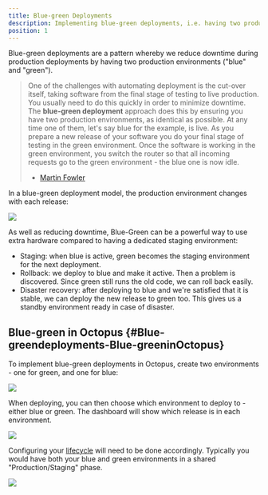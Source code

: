 ```yaml
---
title: Blue-green Deployments
description: Implementing blue-green deployments, i.e. having two production environments ("blue" and "green"), with Octopus.
position: 1
---
```


Blue-green deployments are a pattern whereby we reduce downtime during production deployments by having two production environments ("blue" and "green").

> One of the challenges with automating deployment is the cut-over itself, taking software from the final stage of testing to live production. You usually need to do this quickly in order to minimize downtime. The **blue-green deployment** approach does this by ensuring you have two production environments, as identical as possible. At any time one of them, let's say blue for the example, is live. As you prepare a new release of your software you do your final stage of testing in the green environment. Once the software is working in the green environment, you switch the router so that all incoming requests go to the green environment - the blue one is now idle.
>
> - [Martin Fowler](http://martinfowler.com/bliki/BlueGreenDeployment.html)

In a blue-green deployment model, the production environment changes with each release:

![](images/3278250.png)

As well as reducing downtime, Blue-Green can be a powerful way to use extra hardware compared to having a dedicated staging environment:

- Staging: when blue is active, green becomes the staging environment for the next deployment.
- Rollback: we deploy to blue and make it active. Then a problem is discovered. Since green still runs the old code, we can roll back easily.
- Disaster recovery: after deploying to blue and we're satisfied that it is stable, we can deploy the new release to green too. This gives us a standby environment ready in case of disaster.

## Blue-green in Octopus {#Blue-greendeployments-Blue-greeninOctopus}

To implement blue-green deployments in Octopus, create two environments - one for green, and one for blue:

![](images/3278247.png)

When deploying, you can then choose which environment to deploy to - either blue or green. The dashboard will show which release is in each environment.

![](images/3278245.png)

Configuring your [lifecycle](/docs/deployment-process/lifecycles/index.md) will need to be done accordingly. Typically you would have both your blue and green environments in a shared "Production/Staging" phase.

![](images/3278246.png)
